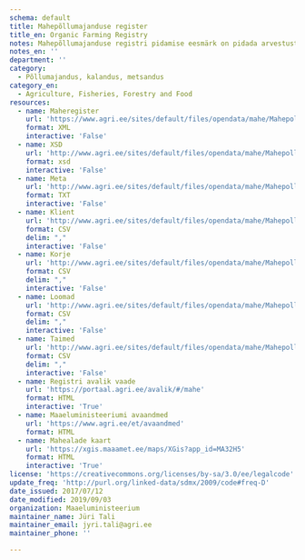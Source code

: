 ```yaml
---
schema: default
title: Mahepõllumajanduse register
title_en: Organic Farming Registry
notes: Mahepõllumajanduse registri pidamise eesmärk on pidada arvestust mahepõllumajanduse valdkonnas tegutsevate isikute ja nende tunnustatud ettevõtete üle avalikkusele kättesaadaval ning tõhusa järelevalve teostamist võimaldaval viisil. Registri vastutav töötleja on Maaeluministeerium ja volitatud töötleja on Põllumajandusamet (PMA). Täpsemat teavet mahepõllumajanduse registri kohta saab PMA kodulehelt
notes_en: ''
department: ''
category:
  - Põllumajandus, kalandus, metsandus
category_en:
  - Agriculture, Fisheries, Forestry and Food
resources:
  - name: Maheregister
    url: 'https://www.agri.ee/sites/default/files/opendata/mahe/Mahepollumajandus.xml'
    format: XML
    interactive: 'False'
  - name: XSD
    url: 'http://www.agri.ee/sites/default/files/opendata/mahe/Mahepollumajandus.xsd'
    format: xsd
    interactive: 'False'
  - name: Meta
    url: 'http://www.agri.ee/sites/default/files/opendata/mahe/Mahepollumajandus.csvmeta.txt'
    format: TXT
    interactive: 'False'
  - name: Klient
    url: 'http://www.agri.ee/sites/default/files/opendata/mahe/Mahepollumajandus.klient.csv'
    format: CSV
    delim: ","
    interactive: 'False'
  - name: Korje
    url: 'http://www.agri.ee/sites/default/files/opendata/mahe/Mahepollumajandus.korje.csv'
    format: CSV
    delim: ","
    interactive: 'False'
  - name: Loomad
    url: 'http://www.agri.ee/sites/default/files/opendata/mahe/Mahepollumajandus.loom.csv'
    format: CSV
    delim: ","
    interactive: 'False'
  - name: Taimed
    url: 'http://www.agri.ee/sites/default/files/opendata/mahe/Mahepollumajandus.taim.csv'
    format: CSV
    delim: ","
    interactive: 'False'
  - name: Registri avalik vaade
    url: 'https://portaal.agri.ee/avalik/#/mahe'
    format: HTML
    interactive: 'True'
  - name: Maaeluministeeriumi avaandmed
    url: 'https://www.agri.ee/et/avaandmed'
    format: HTML
  - name: Mahealade kaart
    url: 'https://xgis.maaamet.ee/maps/XGis?app_id=MA32H5'
    format: HTML
    interactive: 'True'
license: 'https://creativecommons.org/licenses/by-sa/3.0/ee/legalcode'
update_freq: 'http://purl.org/linked-data/sdmx/2009/code#freq-D'
date_issued: 2017/07/12
date_modified: 2019/09/03
organization: Maaeluministeerium
maintainer_name: Jüri Tali
maintainer_email: jyri.tali@agri.ee
maintainer_phone: ''

---
```

